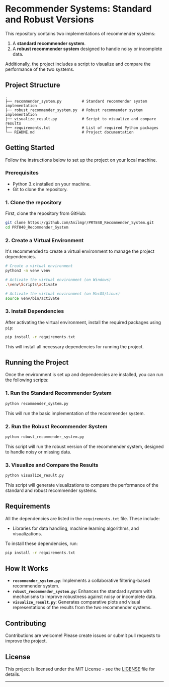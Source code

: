 # Recommender Systems: Standard and Robust Versions

This repository contains two implementations of recommender systems:
1. A **standard recommender system**.
2. A **robust recommender system** designed to handle noisy or incomplete data.

Additionally, the project includes a script to visualize and compare the performance of the two systems.

## Project Structure

```
.
├── recommender_system.py         # Standard recommender system implementation
├── robust_recommender_system.py  # Robust recommender system implementation
├── visualize_result.py           # Script to visualize and compare results
├── requirements.txt              # List of required Python packages
└── README.md                     # Project documentation
```

## Getting Started

Follow the instructions below to set up the project on your local machine.

### Prerequisites

- Python 3.x installed on your machine.
- Git to clone the repository.

### 1. Clone the repository

First, clone the repository from GitHub:

```bash
git clone https://github.com/Anilmgr/PRT840_Recommender_System.git
cd PRT840_Recommender_System
```

### 2. Create a Virtual Environment

It's recommended to create a virtual environment to manage the project dependencies.

```bash
# Create a virtual environment
python3 -m venv venv

# Activate the virtual environment (on Windows)
.\venv\Scripts\activate

# Activate the virtual environment (on MacOS/Linux)
source venv/bin/activate
```

### 3. Install Dependencies

After activating the virtual environment, install the required packages using `pip`:

```bash
pip install -r requirements.txt
```

This will install all necessary dependencies for running the project.

## Running the Project

Once the environment is set up and dependencies are installed, you can run the following scripts:

### 1. Run the Standard Recommender System

```bash
python recommender_system.py
```

This will run the basic implementation of the recommender system.

### 2. Run the Robust Recommender System

```bash
python robust_recommender_system.py
```

This script will run the robust version of the recommender system, designed to handle noisy or missing data.

### 3. Visualize and Compare the Results

```bash
python visualize_result.py
```

This script will generate visualizations to compare the performance of the standard and robust recommender systems.

## Requirements

All the dependencies are listed in the `requirements.txt` file. These include:

- Libraries for data handling, machine learning algorithms, and visualizations.

To install these dependencies, run:

```bash
pip install -r requirements.txt
```

## How It Works

- **`recommender_system.py`**: Implements a collaborative filtering-based recommender system.
- **`robust_recommender_system.py`**: Enhances the standard system with mechanisms to improve robustness against noisy or incomplete data.
- **`visualize_result.py`**: Generates comparative plots and visual representations of the results from the two recommender systems.

## Contributing

Contributions are welcome! Please create issues or submit pull requests to improve the project.

## License

This project is licensed under the MIT License - see the [LICENSE](LICENSE) file for details.

---